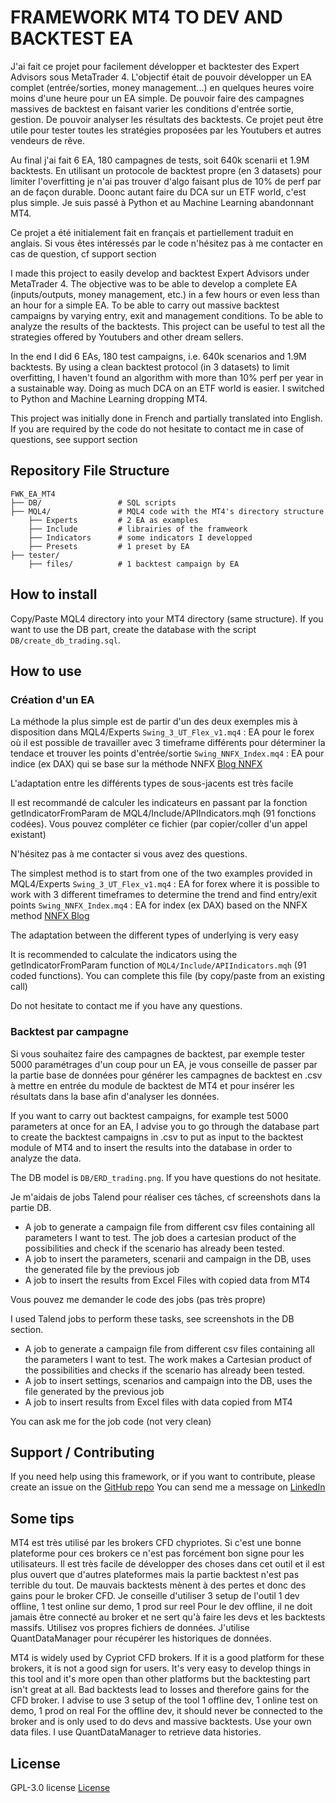# FRAMEWORK MT4 TO DEV AND BACKTEST EA

J'ai fait ce projet pour facilement développer et backtester des Expert Advisors sous MetaTrader 4.
L'objectif était de pouvoir développer un EA complet (entrée/sorties, money management...) en quelques heures voire moins d'une heure pour un EA simple. De pouvoir faire des campagnes massives de backtest en faisant varier les conditions d'entrée sortie, gestion. De pouvoir analyser les résultats des backtests. 
Ce projet peut être utile pour tester toutes les stratégies proposées par les Youtubers et autres vendeurs de rêve.

Au final j'ai fait 6 EA, 180 campagnes de tests, soit 640k scenarii et 1.9M backtests. En utilisant un protocole de backtest propre (en 3 datasets) pour limiter l'overfitting je n'ai pas trouver d'algo faisant plus de 10% de perf par an de façon durable. 
Doonc autant faire du DCA sur un ETF world, c'est plus simple. Je suis passé à Python et au Machine Learning abandonnant MT4.

Ce projet a été initialement fait en français et partiellement traduit en anglais. Si vous êtes intéressés par le code n'hésitez pas à me contacter en cas de question, cf support section

I made this project to easily develop and backtest Expert Advisors under MetaTrader 4.
The objective was to be able to develop a complete EA (inputs/outputs, money management, etc.) in a few hours or even less than an hour for a simple EA. To be able to carry out massive backtest campaigns by varying entry, exit and management conditions. To be able to analyze the results of the backtests.
This project can be useful to test all the strategies offered by Youtubers and other dream sellers.

In the end I did 6 EAs, 180 test campaigns, i.e. 640k scenarios and 1.9M backtests. By using a clean backtest protocol (in 3 datasets) to limit overfitting, I haven't found an algorithm with more than 10% perf per year in a sustainable way.
Doing as much DCA on an ETF world is easier. I switched to Python and Machine Learning dropping MT4.

This project was initially done in French and partially translated into English. If you are required by the code do not hesitate to contact me in case of questions, see support section

## Repository File Structure

    FWK_EA_MT4
    ├── DB/          		# SQL scripts 
    ├── MQL4/       		# MQL4 code with the MT4's directory structure
        ├── Experts         # 2 EA as examples 
        ├── Include         # librairies of the framweork
        ├── Indicators      # some indicators I developped
        ├── Presets         # 1 preset by EA 
    ├── tester/       		
        ├── files/       	# 1 backtest campaign by EA

## How to install

Copy/Paste MQL4 directory into your MT4 directory (same structure).
If you want to use the DB part, create the database with the script `DB/create_db_trading.sql`. 

## How to use

### Création d'un EA

La méthode la plus simple est de partir d'un des deux exemples mis à disposition dans MQL4/Experts
`Swing_3_UT_Flex_v1.mq4` : EA pour le forex où il est possible de travailler avec 3 timeframe différents pour déterminer la tendace et trouver les points d'entrée/sortie
`Swing_NNFX_Index.mq4` : EA pour indice (ex DAX) qui se base sur la méthode NNFX [Blog NNFX](https://nononsenseforex.com/)

L'adaptation entre les différents types de sous-jacents est très facile

Il est recommandé de calculer les indicateurs en passant par la fonction getIndicatorFromParam de MQL4/Include/APIIndicators.mqh (91 fonctions codées). Vous pouvez compléter ce fichier (par copier/coller d'un appel existant)

N'hésitez pas à me contacter si vous avez des questions.

The simplest method is to start from one of the two examples provided in MQL4/Experts
`Swing_3_UT_Flex_v1.mq4` : EA for forex where it is possible to work with 3 different timeframes to determine the trend and find entry/exit points
`Swing_NNFX_Index.mq4` : EA for index (ex DAX) based on the NNFX method [NNFX Blog](https://nononsenseforex.com/)

The adaptation between the different types of underlying is very easy

It is recommended to calculate the indicators using the getIndicatorFromParam function of `MQL4/Include/APIIndicators.mqh` (91 coded functions). You can complete this file (by copy/paste from an existing call)

Do not hesitate to contact me if you have any questions.

### Backtest par campagne

Si vous souhaitez faire des campagnes de backtest, par exemple tester 5000 paramétrages d'un coup pour un EA, je vous conseille de passer par la partie base de données pour générer les campagnes de backtest en .csv à mettre en  entrée du module de backtest de MT4 et pour insérer les résultats dans la base afin d'analyser les données.

If you want to carry out backtest campaigns, for example test 5000 parameters at once for an EA, I advise you to go through the database part to create the backtest campaigns in .csv to put as input to the backtest module of MT4 and to insert the results into the database in order to analyze the data.

The DB model is `DB/ERD_trading.png`. If you have questions do not hesitate.

Je m'aidais de jobs Talend pour réaliser ces tâches, cf screenshots dans la partie DB.
* A job to generate a campaign file from different csv files containing all parameters I want to test. The job does a cartesian product of the possibilities and check if the scenario has already been tested.
* A job to insert the parameters, scenarii and campaign in the DB, uses the generated file by the previous job
* A job to insert the results from Excel Files with copied data from MT4

Vous pouvez me demander le code des jobs (pas très propre)

I used Talend jobs to perform these tasks, see screenshots in the DB section.
* A job to generate a campaign file from different csv files containing all the parameters I want to test. The work makes a Cartesian product of the possibilities and checks if the scenario has already been tested.
* A job to insert settings, scenarios and campaign into the DB, uses the file generated by the previous job
* A job to insert results from Excel files with data copied from MT4

You can ask me for the job code (not very clean)

## Support / Contributing

If you need help using this framework, or if you want to contribute, please create an issue on the <a href="https://github.com/BenoitDurandIndep/FWK_EA_MT4/issues" target="_blank">GitHub repo</a>
You can send me a message on <a href="https://www.linkedin.com/in/bdu8784/" target="_blank">LinkedIn</a>

## Some tips

MT4 est très utilisé par les brokers CFD chypriotes. Si c'est une bonne plateforme pour ces brokers ce n'est pas forcément bon signe pour les utilisateurs. Il est très facile de développer des choses dans cet outil et il est plus ouvert que d'autres plateformes mais la partie backtest n'est pas terrible du tout. De mauvais backtests mènent à des pertes et donc des gains pour le broker CFD.
Je conseille d'utiliser 3 setup de l'outil 1 dev offline, 1 test online sur demo, 1 prod sur reel
Pour le dev offline, il ne doit jamais être connecté au broker et ne sert qu'à faire les devs et les backtests massifs. 
Utilisez vos propres fichiers de données. J'utilise QuantDataManager pour récupérer les historiques de données.

MT4 is widely used by Cypriot CFD brokers. If it is a good platform for these brokers, it is not a good sign for users. It's very easy to develop things in this tool and it's more open than other platforms but the backtesting part isn't great at all. Bad backtests lead to losses and therefore gains for the CFD broker.
I advise to use 3 setup of the tool 1 offline dev, 1 online test on demo, 1 prod on real
For the offline dev, it should never be connected to the broker and is only used to do devs and massive backtests.
Use your own data files. I use QuantDataManager to retrieve data histories.

## License

GPL-3.0 license [License](https://github.com/BenoitDurandIndep/Fwk_EA_MT4/blob/main/LICENSE)